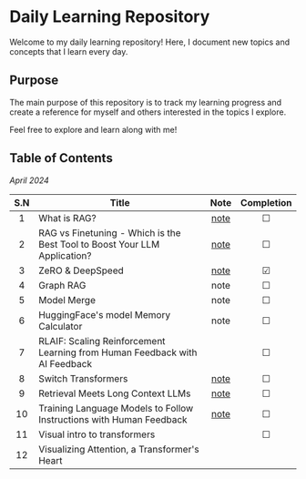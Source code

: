 # Daily Learning Repository

Welcome to my daily learning repository! Here, I document new topics and concepts that I learn every day.
## Purpose
The main purpose of this repository is to track my learning progress and create a reference for myself and others interested in the topics I explore.

Feel free to explore and learn along with me!

## Table of Contents
*April 2024*

| S.N | Title | Note | Completion |
| :--: | ---- | :--: | :--: |
| 1 | What is RAG? | [note](./RAG/README.md) | &#x2610; |
| 2 | RAG vs Finetuning - Which is the Best Tool to Boost Your LLM Application? | [note](./RAG-vs-Finetuning/README.md) | &#x2610; |
| 3 | ZeRO & DeepSpeed | [note](DeepSpeed/README.md) | &#x2611; |
| 4 | Graph RAG | note | &#x2610; |
| 5 | Model Merge | note | &#x2610; |
| 6 | HuggingFace's model Memory Calculator | note | &#x2610; |
| 7 | RLAIF: Scaling Reinforcement Learning from Human Feedback with AI Feedback |  | &#x2610; |
| 8 | Switch Transformers | [note](./Switch-Transformers/README.md) | &#x2610; |
| 9 | Retrieval Meets Long Context LLMs | [note](./Retrieval/README.md) | &#x2610; |
| 10 | Training Language Models to Follow Instructions with Human Feedback | [note](./RLHF/README.md) | &#x2610; |
| 11 | Visual intro to transformers |  | &#x2610; |
| 12 | Visualizing Attention, a Transformer's Heart |  |  |
